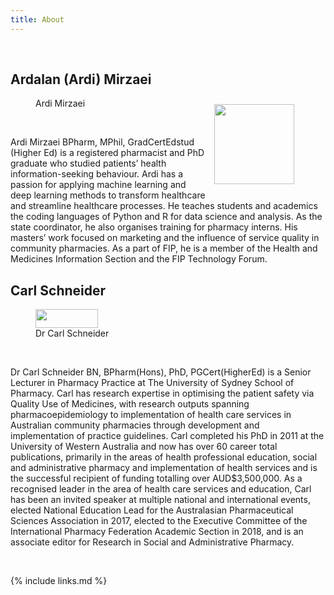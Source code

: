 ```yaml
---
title: About
---
```

<!-- {% include carpentries.html %} -->

<br>

## Ardalan (Ardi) Mirzaei
<figure>
  <img src="{{ page.root }}/fig/Ardi45.jpg" style="float:right;margin:10px;width:128px;height:128px;" width="500" height="600" align="right"/>
  <figcaption> Ardi Mirzaei</figcaption>
</figure><br>

Ardi Mirzaei BPharm, MPhil, GradCertEdstud (Higher Ed) is a registered pharmacist and PhD graduate who studied patients’ health information-seeking behaviour. Ardi has a passion for applying machine learning and deep learning methods to transform healthcare and streamline healthcare processes. He teaches students and academics the coding languages of Python and R for data science and analysis. As the state coordinator, he also organises training for pharmacy interns. His masters’ work focused on marketing and the influence of service quality in community pharmacies. As a part of FIP, he is a member of the Health and Medicines Information Section and the FIP Technology Forum.


## Carl Schneider
<figure>
  <img src="{{ page.root }}/fig/CarlSchneider.jpg" width="100" height="30" />
  <figcaption> Dr Carl Schneider</figcaption>
</figure><br>

Dr Carl Schneider BN, BPharm(Hons), PhD, PGCert(HigherEd) is a Senior Lecturer in Pharmacy Practice at The University of Sydney School of Pharmacy. Carl has research expertise in optimising the patient safety via Quality Use of Medicines, with research outputs spanning pharmacoepidemiology to implementation of health care services in Australian community pharmacies through development and implementation of practice guidelines. Carl completed his PhD in 2011 at the University of Western Australia and now has over 60 career total publications, primarily in the areas of health professional education, social and administrative pharmacy and implementation of health services and is the successful recipient of funding totalling over AUD$3,500,000. As a recognised leader in the area of health care services and education, Carl has been an invited speaker at multiple national and international events, elected National Education Lead for the Australasian Pharmaceutical Sciences Association in 2017, elected to the Executive Committee of the International Pharmacy Federation Academic Section in 2018, and is an associate editor for Research in Social and Administrative Pharmacy.



<br>

{% include links.md %}
